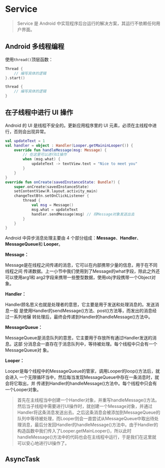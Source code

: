 # Service

> Service 是 Android 中实现程序后台运行的解决方案，其运行不依赖任何用户界面。

## Android 多线程编程

使用`thread()`顶层函数：

```kotlin
Thread { 
    // 编写具体的逻辑 
}.start() 

thread { 
    // 编写具体的逻辑 
} 
```

## 在子线程中进行 UI 操作

Android 的 UI 是线程不安全的。更新应用程序里的 UI 元素，必须在主线程中进行，否则会出现异常。

```kotlin
val updateText = 1 
val handler = object : Handler(Looper.getMaininLooper()) {
    override fun handleMessage(msg: Message) {
        // 在这里可以进行UI操作 
        when (msg.what) {
            updateText -> textView.text = "Nice to meet you"
        }
    }
}
override fun onCreate(savedInstanceState: Bundle?) {
    super.onCreate(savedInstanceState)
    setContentView(R.layout.activity_main)
    changeTextBtn.setOnClickListener {
        thread {
            val msg = Message()
            msg.what = updateText
            handler.sendMessage(msg) // 将Message对象发送出去 
        }
    }
} 
```

Android 中异步消息处理主要由 4 个部分组成：**Message**、**Handler**、**MessageQueue**和 **Looper**。

**Message：**

Message是在线程之间传递的消息，它可以在内部携带少量的信息，用于在不同线程之间 传递数据。上一小节中我们使用到了Message的what字段，除此之外还可以使用arg1和 arg2字段来携带一些整型数据，使用obj字段携带一个Object对象。 

**Handler：**

Handler顾名思义也就是处理者的意思，它主要是用于发送和处理消息的。发送消息一般 是使用Handler的sendMessage()方法、post()方法等，而发出的消息经过一系列地辗 转处理后，最终会传递到Handler的handleMessage()方法中。 

**MessageQueue：** 

MessageQueue是消息队列的意思，它主要用于存放所有通过Handler发送的消息。这部 分消息会一直存在于消息队列中，等待被处理。每个线程中只会有一个MessageQueue对 象。 

**Looper：**

Looper是每个线程中的MessageQueue的管家，调用Looper的loop()方法后，就会进入 一个无限循环当中，然后每当发现MessageQueue中存在一条消息时，就会将它取出，并 传递到Handler的handleMessage()方法中。每个线程中只会有一个Looper对象。

> 首先在主线程当中创建一个Handler对象，并重写handleMessage()方法。然后当子线程中需要进行UI操作时，就创建一个Message对象，并通过Handler将这条消息发送出去。之后这条消息会被添加到MessageQueue的队列中等待被处理，而Looper则会一直尝试从MessageQueue中取出待处理消息，最后分发回Handler的handleMessage()方法中。由于Handler的构造函数中我们传入了Looper.getMainLooper()，所以此时handleMessage()方法中的代码也会在主线程中运行，于是我们在这里就可以安心地进行UI操作了。

## AsyncTask


